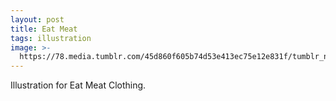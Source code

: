 ```yaml
---
layout: post
title: Eat Meat
tags: illustration
image: >-
  https://78.media.tumblr.com/45d860f605b74d53e413ec75e12e831f/tumblr_nl6w4wEyeR1qbng02o1_500.jpg
---
```

Illustration for Eat Meat Clothing.
